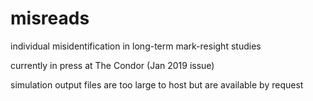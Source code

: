 # misreads
individual misidentification in long-term mark-resight studies

currently in press at The Condor (Jan 2019 issue)

simulation output files are too large to host but are available by request
